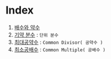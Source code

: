 # Index
1. [배수와 약수](1_Multiple_Divisor.md)
2. [기약 분수](2_IrreducibleFraction.md) : `단위 분수`
3. [최대공약수](3_GCD.md) : `Common Divisor( 공약수 )`
4. [최소공배수](4_LCM.md) : `Common Multiple( 공배수 )`